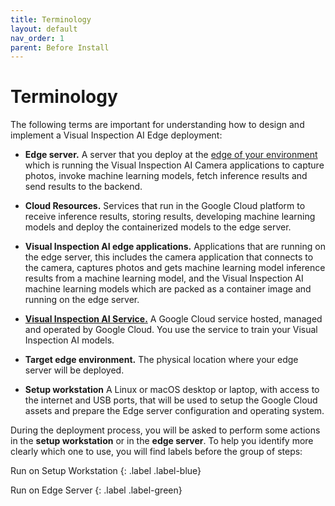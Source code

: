 ```yaml
---
title: Terminology
layout: default
nav_order: 1
parent: Before Install
---
```

# Terminology

The following terms are important for understanding how to design and implement a Visual Inspection AI Edge deployment:

* __Edge server.__ A server that you deploy at the [edge of your environment](https://www.lfedge.org/2020/08/18/breaking-down-the-edge-continuum/) which is running the Visual Inspection AI Camera applications to capture photos, invoke machine learning
models, fetch inference results and send results to the backend.

* __Cloud Resources.__ Services that run in the Google Cloud platform to receive inference
results, storing results, developing machine learning models and deploy the
containerized models to the edge server.

* __Visual Inspection AI edge applications.__ Applications that are running on the edge
server, this includes the camera application that connects to the camera, captures
photos and gets machine learning model inference results from a machine learning
model, and the Visual Inspection AI machine learning models which are packed as a
container image and running on the edge server.

* [__Visual Inspection AI Service.__](https://cloud.google.com/solutions/visual-inspection-ai) A Google Cloud service hosted, managed and operated
by Google Cloud. You use the service to train your Visual Inspection AI models.

* __Target edge environment.__ The physical location where your edge server will be
deployed.

* __Setup workstation__ A Linux or macOS desktop or laptop, with access to the internet and USB ports, that will be used to setup the Google Cloud assets and prepare the Edge server configuration and operating system.

During the deployment process, you will be asked to perform some actions in the __setup workstation__ or in the __edge server__. To help you identify more clearly which one to use, you will find labels before the group of steps:

Run on Setup Workstation
{: .label .label-blue}

Run on Edge Server
{: .label .label-green}

